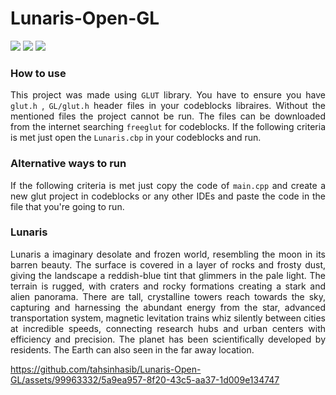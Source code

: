 # Lunaris-Open-GL

<img src = "https://img.shields.io/badge/Made%20for-Codeblocks-1f425f.svg"> <img src = "https://img.shields.io/github/last-commit/tahsinhasib/Lunaris-Open-GL.svg"> <img src = "https://img.shields.io/github/stars/{username}/{repo-name}.svg">

<h3>How to use</h3>
<p align="justify">This project was made using <code>GLUT</code> library. You have to ensure you have <code>glut.h</code> , <code>GL/glut.h</code> header files in your codeblocks libraires. Without the mentioned files the project cannot be run. The files can be downloaded from the internet searching <code>freeglut</code> for codeblocks. If the following criteria is met just open the <code>Lunaris.cbp</code> in your codeblocks and run.</p>

<h3>Alternative ways to run</h3>
<p align ="justify">If the following criteria is met just copy the code of <code>main.cpp</code> and create a new glut project in codeblocks or any other IDEs and paste the code in the file that you're going to run.</p>

<h3>Lunaris</h3>
<p align="justify">
  Lunaris a imaginary desolate and frozen world, resembling the moon in its barren beauty. The surface is covered in a layer of rocks and frosty dust, giving the landscape a reddish-blue tint that glimmers in the pale light. The terrain is rugged, with craters and rocky formations creating a stark and alien panorama. There are tall, crystalline towers reach towards the sky, capturing and harnessing the abundant energy from the star, advanced transportation system, magnetic levitation trains whiz silently between cities at incredible speeds, connecting research hubs and urban centers with efficiency and precision. The planet has been scientifically developed by residents. The Earth can also seen in the far away location.
</p>


https://github.com/tahsinhasib/Lunaris-Open-GL/assets/99963332/5a9ea957-8f20-43c5-aa37-1d009e134747

